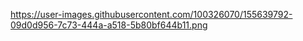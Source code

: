 
https://user-images.githubusercontent.com/100326070/155639792-09d0d956-7c73-444a-a518-5b80bf644b11.png
